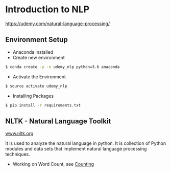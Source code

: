 # Introduction to NLP

https://udemy.com/natural-language-processing/

## Environment Setup

* Anaconda installed
* Create new environment

```sh
$ conda create -y -n udemy_nlp python=3.6 anaconda
```

* Activate the Environment

```sh
$ source activate udemy_nlp
```

* Installing Packages

```sh
$ pip install -r requirements.txt
```

## NLTK - Natural Language Toolkit

www.nltk.org

It is used to analyze the natural language in python. It is collection of Python modules and data sets that implement natural language processing techniques.

* Working on Word Count, see [Counting](Counting.ipynb)